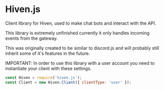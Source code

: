 # Hiven.js

Client library for Hiven, used to make chat bots and interact with the API.

This library is extremely unfinished currently it only handles incoming events from the gateway.

This was originally created to be similar to discord.js and will probably still inherit some of it's features in the future.

IMPORTANT: In order to use this library with a user account you need to instantiate your client with these settings.

```js
const Hiven = require('hiven.js');
const Client = new Hiven.Client({ clientType: 'user' });
```
